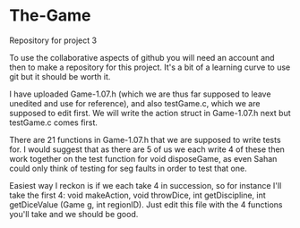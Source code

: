 # The-Game
Repository for project 3

To use the collaborative aspects of github you will need an account and then to make a repository for this project. It's a bit of a learning curve to use git but it should be worth it.

I have uploaded Game-1.07.h (which we are thus far supposed to leave unedited and use for reference), and also testGame.c, which we are supposed to edit first. We will write the action struct in Game-1.07.h next but testGame.c comes first.

There are 21 functions in Game-1.07.h that we are supposed to write tests for. I would suggest that as there are 5 of us we each write 4 of these then work together on the test function for void disposeGame, as even Sahan could only think of testing for seg faults in order to test that one.

Easiest way I reckon is if we each take 4 in succession, so for instance I'll take the first 4: void makeAction, void throwDice, int getDiscipline, int getDiceValue (Game g, int regionID). Just edit this file with the 4 functions you'll take and we should be good.
